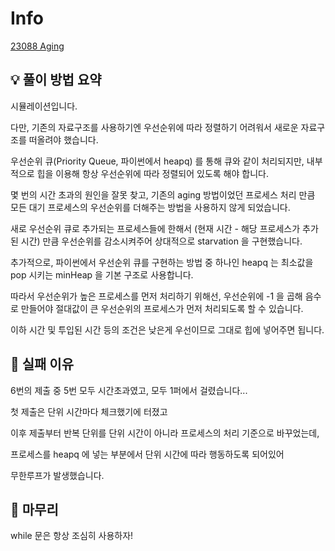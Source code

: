 # Info
[23088 Aging](https://www.acmicpc.net/problem/23088)

## 💡 풀이 방법 요약

시뮬레이션입니다.

다만, 기존의 자료구조를 사용하기엔 우선순위에 따라 정렬하기 어려워서 새로운 자료구조를 떠올려야 했습니다.

우선순위 큐(Priority Queue, 파이썬에서 heapq) 를 통해 큐와 같이 처리되지만, 내부적으로 힙을 이용해 항상 우선순위에 따라 정렬되어 있도록 해야 합니다.

몇 번의 시간 초과의 원인을 잘못 찾고, 기존의 aging 방법이었던 프로세스 처리 만큼 모든 대기 프로세스의 우선순위를 더해주는 방법을 사용하지 않게 되었습니다.

새로 우선순위 큐로 추가되는 프로세스들에 한해서 (현재 시간 - 해당 프로세스가 추가된 시간) 만큼 우선순위를 감소시켜주어 상대적으로 starvation 을 구현했습니다.

추가적으로, 파이썬에서 우선순위 큐를 구현하는 방법 중 하나인 heapq 는 최소값을 pop 시키는 minHeap 을 기본 구조로 사용합니다.

따라서 우선순위가 높은 프로세스를 먼저 처리하기 위해선, 우선순위에 -1 을 곱해 음수로 만들어야 절대값이 큰 우선순위의 프로세스가 먼저 처리되도록 할 수 있습니다.

이하 시간 및 투입된 시간 등의 조건은 낮은게 우선이므로 그대로 힙에 넣어주면 됩니다.

## 👀 실패 이유

6번의 제출 중 5번 모두 시간초과였고, 모두 1퍼에서 걸렸습니다...

첫 제출은 단위 시간마다 체크했기에 터졌고

이후 제출부터 반복 단위를 단위 시간이 아니라 프로세스의 처리 기준으로 바꾸었는데,

프로세스를 heapq 에 넣는 부분에서 단위 시간에 따라 행동하도록 되어있어

무한루프가 발생했습니다.

## 🙂 마무리

while 문은 항상 조심히 사용하자!